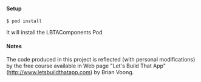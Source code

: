 #### Setup
```
$ pod install
```
It will install the LBTAComponents Pod

#### Notes
The code produced in this project is reflected (with personal modifications) by the free course available in Web page "Let's Build That App" (http://www.letsbuildthatapp.com) by Brian Voong.